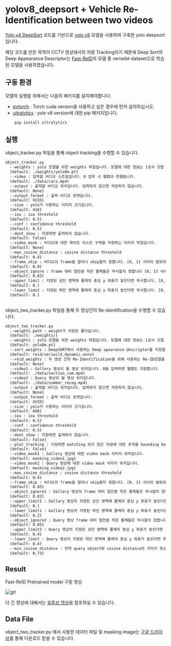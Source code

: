 # yolov8_deepsort + Vehicle Re-Identification between two videos


[Yolo v4 DeepSort](https://github.com/theAIGuysCode/yolov4-deepsort) 코드를 기반으로 [yolo v8](https://github.com/ultralytics/ultralytics) 모델을 사용하여 구축한 yolo deepsort입니다.

해당 코드를 만든 목적이 CCTV 영상에서의 차량 Tracking이기 때문에 Deep Sort의 Deep Appearance Descriptor는 [Fast-ReID](https://github.com/JDAI-CV/fast-reid)의 모델 중 veriwild-dataset으로 학습된 모델을 사용하였습니다.

## 구동 환경

모델의 실행을 위해서는 다음의 패키지를 설치해야합니다.
- [pytorch](https://pytorch.org/get-started/locally/) : Torch cuda version을 사용하고 싶은 경우에 먼저 설치하십시오.
- [ultralytics](https://github.com/ultralytics/ultralytics) : yolo v8 version에 대한 pip 패키지입니다.
```bash
    pip install ultralytics
```

## 실행

object_tracker.py 파일을 통해 object tracking을 수행할 수 있습니다.

```bash
object_tracker.py
  --weights : yolo 모델을 위한 weights 파일입니다. 모델에 대한 정보는 [공식 깃헙 Readme](https://github.com/ultralytics/ultralytics) 에서 확인 가능하고 모델명을 지정하면 자동으로 다운로드 받습니다.
  (default: ./weights/yolo8m.pt)
  --video : 입력할 비디오 스트림입니다. 0 입력 시 웹캠과 연결됩니다.
  (default: ./data/cars.mp4)
  --output : 출력할 비디오 위치입니다. 입력하지 않으면 저장하지 않습니다.
  (default: None)
  --output_format : 출력 비디오 포맷입니다.
  (default: XVID)
  --size : yolo가 사용하는 이미지 크기입니다.
  (default: 416)
  --iou : iou threshold
  (default: 0.5)
  --conf : confidence threshold
  (default: 0.5)
  --dont_show : 지정하면 출력하지 않습니다.
  (default: False)
  --video_mask : 비디오에 대한 화이트 리스트 구역을 지정하는 이미지 파일입니다.
  (default: None)
  --max_cosine_distance : cosine distance threshold
  (default: 0.4)
  --frame_skip : 비디오의 frame을 얼마나 skip할지 정합니다. [0, 1) 사이의 범위의 값으로 한정됩니다.
  (default: 0.0)
  --object_ignore : frame 대비 얼만큼 작은 물체들은 무시할지 정합니다 [0, 1) 사이의 범위의 값으로 한정됩니다.
  (default: 0.03)
  --upper_limit : 지정된 상단 영역에 물체의 중심 y 좌표가 놓인다면 무시합니다. [0, 1) 사이의 범위의 값으로 한정됩니다.
  (default: 0.)
  --lower_limit : 지정된 하단 영역에 물체의 중심 y 좌표가 놓인다면 무시합니다. [0, 1) 사이의 범위의 값으로 한정되고, upper_limit와 lower_limit의 합은 1 이하여야합니다.
  (default: 0.)
  
```

object_two_tracker.py 파일을 통해 두 영상간의 Re-identification을 수행할 수 있습니다.

```bash
object_two_tracker.py
  --weights_path : weight가 저장된 폴더입니다.
  (default: ./weights/)
  --weights : yolo 모델을 위한 weights 파일입니다. 모델에 대한 정보는 [공식 깃헙 Readme](https://github.com/ultralytics/ultralytics) 에서 확인 가능하고 모델명을 지정하면 자동으로 다운로드 받습니다.
  (default: yolo8m.pt)
  --sort_weights : DeepSORT에서 사용하는 Deep apearance descriptor를 지정합니다. onnx만 지원합니다.
  (default: reid/veriwild_dynamic.onnx)
  --reid_weights : 두 영상 간의 Re-Identification을 위해 사용하는 Re-ID모델을 지정합니다. onnx만 지원하고 지정하지 않으면 sort_weights와 동일한 것을 사용합니다.
  (default: None)
  --video1 : Gallery 영상이 될 영상 위치입니다. 0을 입력하면 웹캠도 지원합니다.
  (default: ./data/section_cam.mp4)
  --video2 : Query 영상이 될 영상 위치입니다.
  (default: ./data/number_recog.mp4)
  --output : 출력할 비디오 위치입니다. 입력하지 않으면 저장하지 않습니다.
  (default: None)
  --output_format : 출력 비디오 포맷입니다.
  (default: XVID)
  --size : yolo가 사용하는 이미지 크기입니다.
  (default: 640)
  --iou : iou threshold
  (default: 0.5)
  --conf : confidence threshold
  (default: 0.5)
  --dont_show : 지정하면 출력하지 않습니다.
  (default: False)
  --plot_tracking : 지정하면 matching 되지 않은 차량에 대한 추적을 bounding box로 그려줍니다.
  (default: False)
  --video_mask1 : Gallery 영상에 대한 video mask 이미지 위치입니다.
  (default: masking_video1.jpg)
  --video_mask2 : Query 영상에 대한 video mask 이미지 위치입니다.
  (default: masking_video2.jpg)
  --max_cosine_distance : cosine distance threshold
  (default: 0.4)
  --frame_skip : 비디오의 frame을 얼마나 skip할지 정합니다. [0, 1) 사이의 범위의 값으로 한정됩니다.
  (default: 0.85)
  --object_ignore1 : Gallary 영상의 frame 대비 얼만큼 작은 물체들은 무시할지 정합니다 [0, 1) 사이의 범위의 값으로 한정됩니다.
  (default: 0.03)
  --upper_limit1 : Gallary 영상의 지정된 상단 영역에 물체의 중심 y 좌표가 놓인다면 무시합니다. [0, 1) 사이의 범위의 값으로 한정됩니다.
  (default: 0.)
  --lower_limit1 : Gallary 영상의 지정된 하단 영역에 물체의 중심 y 좌표가 놓인다면 무시합니다. [0, 1) 사이의 범위의 값으로 한정되고, upper_limit와 lower_limit의 합은 1 이하여야합니다.
  (default: 0.2)
  --object_ignore2 : Query 영상 frame 대비 얼만큼 작은 물체들은 무시할지 정합니다 [0, 1) 사이의 범위의 값으로 한정됩니다.
  (default: 0.05)
  --upper_limit2 : Query 영상의 지정된 상단 영역에 물체의 중심 y 좌표가 놓인다면 무시합니다. [0, 1) 사이의 범위의 값으로 한정됩니다.
  (default: 0.4)
  --lower_limit : Query 영상의 지정된 하단 영역에 물체의 중심 y 좌표가 놓인다면 무시합니다. [0, 1) 사이의 범위의 값으로 한정되고, upper_limit와 lower_limit의 합은 1 이하여야합니다.
  (default: 0.4)
  --min_cosine_distance : 만약 query object와 cosine distance의 거리가 최소인 gallery object의 cosine distance가 이 값보다 크다면 같은 물체로 인식하지 않습니다.
  (default: 0.73)
```

## Result

Fast-ReID Pretrained model 구동 영상

![git](https://user-images.githubusercontent.com/18918072/218662959-a45b7405-6a07-4ddd-8538-0c02c5fa1571.gif)

더 긴 영상에 대해서는 [유투브 영상](https://youtu.be/sn4lJqrza5w)을 참조하실 수 있습니다.

## Data File

object_two_tracker.py 에서 사용한 데이터 파일 및 masking image는 [구글 드라이브](https://drive.google.com/drive/folders/1U-HkCiRLllAAYCbR0MkYH_QeLUld0Ony?usp=share_link)를 통해 다운로드 받을 수 있습니다.
